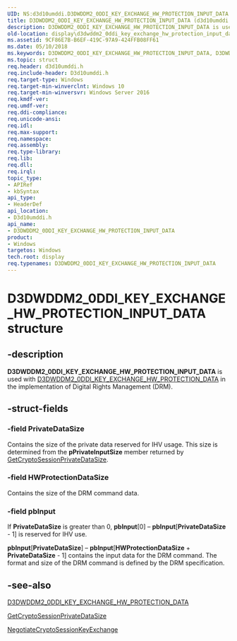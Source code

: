 ```yaml
---
UID: NS:d3d10umddi.D3DWDDM2_0DDI_KEY_EXCHANGE_HW_PROTECTION_INPUT_DATA
title: D3DWDDM2_0DDI_KEY_EXCHANGE_HW_PROTECTION_INPUT_DATA (d3d10umddi.h)
description: D3DWDDM2_0DDI_KEY_EXCHANGE_HW_PROTECTION_INPUT_DATA is used with D3DWDDM2_0DDI_KEY_EXCHANGE_HW_PROTECTION_DATA in the implementation of Digital Rights Management (DRM).
old-location: display\d3dwddm2_0ddi_key_exchange_hw_protection_input_data.htm
ms.assetid: 9CF86E7B-B6EF-419C-97A9-424FFB08FF61
ms.date: 05/10/2018
ms.keywords: D3DWDDM2_0DDI_KEY_EXCHANGE_HW_PROTECTION_INPUT_DATA, D3DWDDM2_0DDI_KEY_EXCHANGE_HW_PROTECTION_INPUT_DATA structure [Display Devices], d3d10umddi/D3DWDDM2_0DDI_KEY_EXCHANGE_HW_PROTECTION_INPUT_DATA, display.d3dwddm2_0ddi_key_exchange_hw_protection_input_data
ms.topic: struct
req.header: d3d10umddi.h
req.include-header: D3d10umddi.h
req.target-type: Windows
req.target-min-winverclnt: Windows 10
req.target-min-winversvr: Windows Server 2016
req.kmdf-ver: 
req.umdf-ver: 
req.ddi-compliance: 
req.unicode-ansi: 
req.idl: 
req.max-support: 
req.namespace: 
req.assembly: 
req.type-library: 
req.lib: 
req.dll: 
req.irql: 
topic_type:
- APIRef
- kbSyntax
api_type:
- HeaderDef
api_location:
- D3d10umddi.h
api_name:
- D3DWDDM2_0DDI_KEY_EXCHANGE_HW_PROTECTION_INPUT_DATA
product:
- Windows
targetos: Windows
tech.root: display
req.typenames: D3DWDDM2_0DDI_KEY_EXCHANGE_HW_PROTECTION_INPUT_DATA
---
```


# D3DWDDM2_0DDI_KEY_EXCHANGE_HW_PROTECTION_INPUT_DATA structure


## -description


<b>D3DWDDM2_0DDI_KEY_EXCHANGE_HW_PROTECTION_INPUT_DATA</b> is used with <a href="https://msdn.microsoft.com/library/windows/hardware/dn894610">D3DWDDM2_0DDI_KEY_EXCHANGE_HW_PROTECTION_DATA</a> in the implementation of Digital Rights Management (DRM).


## -struct-fields




### -field PrivateDataSize

Contains the size of the private data reserved for IHV usage. This size is determined from the <b>pPrivateInputSize</b> member returned by <a href="https://msdn.microsoft.com/library/windows/hardware/dn906349">GetCryptoSessionPrivateDataSize</a>.


### -field HWProtectionDataSize

Contains the size of the DRM command data.


### -field pbInput

If <b>PrivateDataSize</b> is greater than 0, <b>pbInput</b>[0] – <b>pbInput</b>[<b>PrivateDataSize</b> - 1] is reserved for IHV use.



<b>pbInput</b>[<b>PrivateDataSize</b>] – <b>pbInput</b>[<b>HWProtectionDataSize</b> + <b>PrivateDataSize</b> - 1] contains the input data for the DRM command. The format and size of the DRM command is defined by the DRM specification.



## -see-also




<a href="https://msdn.microsoft.com/library/windows/hardware/dn894610">D3DWDDM2_0DDI_KEY_EXCHANGE_HW_PROTECTION_DATA</a>



<a href="https://msdn.microsoft.com/library/windows/hardware/dn906349">GetCryptoSessionPrivateDataSize</a>



<a href="https://msdn.microsoft.com/a48dcbae-3236-4523-bc14-4be694da9a7b">NegotiateCryptoSessionKeyExchange</a>
 

 

